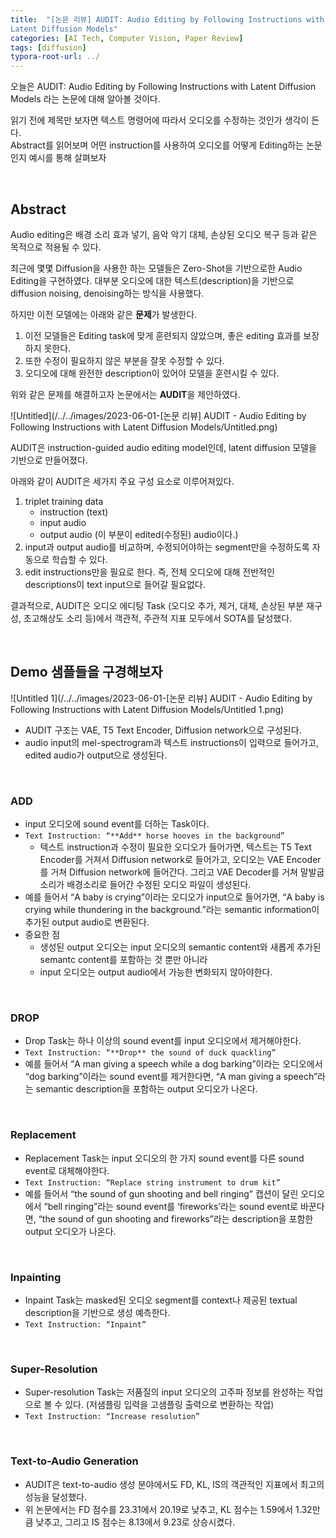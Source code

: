 ```yaml
---
title:  "[논문 리뷰] AUDIT: Audio Editing by Following Instructions with
Latent Diffusion Models"
categories: [AI Tech, Computer Vision, Paper Review]
tags: [diffusion]
typora-root-url: ../
---
```


오늘은 AUDIT: Audio Editing by Following Instructions with Latent Diffusion Models 라는 논문에 대해 알아볼 것이다.  

읽기 전에 제목만 보자면 텍스트 명령어에 따라서 오디오를 수정하는 것인가 생각이 든다.  
Abstract를 읽어보며 어떤 instruction를 사용하여 오디오를 어떻게 Editing하는 논문인지 예시를 통해 살펴보자

<br>

## Abstract

Audio editing은 배경 소리 효과 넣기, 음악 악기 대체, 손상된 오디오 복구 등과 같은 목적으로 적용될 수 있다.

최근에 몇몇 Diffusion을 사용한 하는 모델들은 Zero-Shot을 기반으로한 Audio Editing을 구현하였다. 대부분 오디오에 대한 텍스트(description)을 기반으로 diffusion noising, denoising하는 방식을 사용했다.

하지만 이전 모델에는 아래와 같은 **문제**가 발생한다.

1. 이전 모델들은 Editing task에 맞게 훈련되지 않았으며, 좋은 editing 효과를 보장하지 못한다.
2. 또한 수정이 필요하지 않은 부분을 잘못 수정할 수 있다.
3. 오디오에 대해 완전한 description이 있어야 모델을 훈련시킬 수 있다.

위와 같은 문제를 해결하고자 논문에서는 **AUDIT**을 제안하였다.

![Untitled](/../../images/2023-06-01-[논문 리뷰] AUDIT - Audio Editing by Following Instructions with Latent Diffusion Models/Untitled.png)

AUDIT은 instruction-guided audio editing model인데, latent diffusion 모델을 기반으로 만들어졌다.

아래와 같이 AUDIT은 세가지 주요 구성 요소로 이루어져있다.

1. triplet training data
    - instruction (text)
    - input audio
    - output audio (이 부분이 edited(수정된) audio이다.)
2. input과 output audio를 비교하며, 수정되어야하는 segment만을 수정하도록 자동으로 학습할 수 있다.
3. edit instructions만을 필요로 한다. 즉, 전체 오디오에 대해 전반적인 descriptions이 text input으로 들어갈 필요없다.

결과적으로, AUDIT은 오디오 에디팅 Task (오디오 추가, 제거, 대체, 손상된 부분 재구성, 초고해상도 소리 등)에서 객관적, 주관적 지표 모두에서 SOTA를 달성했다.

<br>

## Demo 샘플들을 구경해보자

![Untitled 1](/../../images/2023-06-01-[논문 리뷰] AUDIT - Audio Editing by Following Instructions with Latent Diffusion Models/Untitled 1.png)

- AUDIT 구조는 VAE, T5 Text Encoder, Diffusion network으로 구성된다.
- audio input의 mel-spectrogram과 텍스트 instructions이 입력으로 들어가고, edited audio가 output으로 생성된다.

<br>

### ADD

- input 오디오에 sound event를 더하는 Task이다.
- `Text Instruction: “**Add** horse hooves in the background”`
    - 텍스트 instruction과 수정이 필요한 오디오가 들어가면, 텍스트는 T5 Text Encoder를 거져서 Diffusion network로 들어가고, 오디오는 VAE Encoder를 거쳐 Diffusion network에 들어간다. 그리고 VAE Decoder를 거쳐 말발굽 소리가 배경소리로 들어간 수정된 오디오 파일이 생성된다.
- 예를 들어서 “A baby is crying”이라는 오디오가 input으로 들어가면, “A baby is crying while thundering in the background.”라는 semantic information이 추가된 output audio로 변환된다.
- 중요한 점
    - 생성된 output 오디오는 input 오디오의 semantic content와 새롭게 추가된 semantc content를 포함하는 것 뿐만 아니라
    - input 오디오는 output audio에서 가능한 변화되지 않아야한다.

<br>

### DROP

- Drop Task는 하나 이상의 sound event를 input 오디오에서 제거해야한다.
- `Text Instruction: “**Drop** the sound of duck quackling”`
- 예를 들어서 “A man giving a speech while a dog barking”이라는 오디오에서 “dog barking”이라는 sound event를 제거한다면, “A man giving a speech”라는 semantic description을 포함하는 output 오디오가 나온다.

<br>

### Replacement

- Replacement Task는 input 오디오의 한 가지 sound event를 다른 sound event로 대체해야한다.
- `Text Instruction: “Replace string instrument to drum kit”`
- 예를 들어서 “the sound of gun shooting and bell ringing” 캡션이 달린 오디오에서 “bell ringing”라는 sound event를 ‘fireworks’라는 sound event로 바꾼다면, “the sound of gun shooting and fireworks”라는 description을 포함한 output 오디오가 나온다.

<br>

### Inpainting

- Inpaint Task는 masked된 오디오 segment를 context나 제공된 textual description을 기반으로 생성 예측한다.
- `Text Instruction: “Inpaint”`

<br>

### Super-Resolution

- Super-resolution Task는 저품질의 input 오디오의 고주파 정보를 완성하는 작업으로 볼 수 있다. (저샘플링 입력을 고샘플링 출력으로 변환하는 작업)
- `Text Instruction: “Increase resolution”`

<br>

### Text-to-Audio Generation

- AUDIT은 text-to-audio 생성 분야에서도 FD, KL, IS의 객관적인 지표에서 최고의 성능을 달성했다.
- 위 논문에서는 FD 점수를 23.31에서 20.19로 낮추고, KL 점수는 1.59에서 1.32만큼 낮추고, 그리고 IS 점수는 8.13에서 9.23로 상승시켰다.